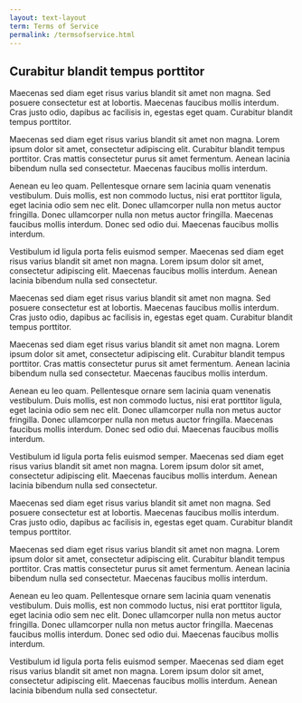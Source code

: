 ```yaml
---
layout: text-layout
term: Terms of Service
permalink: /termsofservice.html
---
```


## Curabitur blandit tempus porttitor ##

Maecenas sed diam eget risus varius blandit sit amet non magna. Sed posuere consectetur est at lobortis. Maecenas faucibus mollis interdum. Cras justo odio, dapibus ac facilisis in, egestas eget quam. Curabitur blandit tempus porttitor.

Maecenas sed diam eget risus varius blandit sit amet non magna. Lorem ipsum dolor sit amet, consectetur adipiscing elit. Curabitur blandit tempus porttitor. Cras mattis consectetur purus sit amet fermentum. Aenean lacinia bibendum nulla sed consectetur. Maecenas faucibus mollis interdum.

Aenean eu leo quam. Pellentesque ornare sem lacinia quam venenatis vestibulum. Duis mollis, est non commodo luctus, nisi erat porttitor ligula, eget lacinia odio sem nec elit. Donec ullamcorper nulla non metus auctor fringilla. Donec ullamcorper nulla non metus auctor fringilla. Maecenas faucibus mollis interdum. Donec sed odio dui. Maecenas faucibus mollis interdum.

Vestibulum id ligula porta felis euismod semper. Maecenas sed diam eget risus varius blandit sit amet non magna. Lorem ipsum dolor sit amet, consectetur adipiscing elit. Maecenas faucibus mollis interdum. Aenean lacinia bibendum nulla sed consectetur.

Maecenas sed diam eget risus varius blandit sit amet non magna. Sed posuere consectetur est at lobortis. Maecenas faucibus mollis interdum. Cras justo odio, dapibus ac facilisis in, egestas eget quam. Curabitur blandit tempus porttitor.

Maecenas sed diam eget risus varius blandit sit amet non magna. Lorem ipsum dolor sit amet, consectetur adipiscing elit. Curabitur blandit tempus porttitor. Cras mattis consectetur purus sit amet fermentum. Aenean lacinia bibendum nulla sed consectetur. Maecenas faucibus mollis interdum.

Aenean eu leo quam. Pellentesque ornare sem lacinia quam venenatis vestibulum. Duis mollis, est non commodo luctus, nisi erat porttitor ligula, eget lacinia odio sem nec elit. Donec ullamcorper nulla non metus auctor fringilla. Donec ullamcorper nulla non metus auctor fringilla. Maecenas faucibus mollis interdum. Donec sed odio dui. Maecenas faucibus mollis interdum.

Vestibulum id ligula porta felis euismod semper. Maecenas sed diam eget risus varius blandit sit amet non magna. Lorem ipsum dolor sit amet, consectetur adipiscing elit. Maecenas faucibus mollis interdum. Aenean lacinia bibendum nulla sed consectetur.

Maecenas sed diam eget risus varius blandit sit amet non magna. Sed posuere consectetur est at lobortis. Maecenas faucibus mollis interdum. Cras justo odio, dapibus ac facilisis in, egestas eget quam. Curabitur blandit tempus porttitor.

Maecenas sed diam eget risus varius blandit sit amet non magna. Lorem ipsum dolor sit amet, consectetur adipiscing elit. Curabitur blandit tempus porttitor. Cras mattis consectetur purus sit amet fermentum. Aenean lacinia bibendum nulla sed consectetur. Maecenas faucibus mollis interdum.

Aenean eu leo quam. Pellentesque ornare sem lacinia quam venenatis vestibulum. Duis mollis, est non commodo luctus, nisi erat porttitor ligula, eget lacinia odio sem nec elit. Donec ullamcorper nulla non metus auctor fringilla. Donec ullamcorper nulla non metus auctor fringilla. Maecenas faucibus mollis interdum. Donec sed odio dui. Maecenas faucibus mollis interdum.

Vestibulum id ligula porta felis euismod semper. Maecenas sed diam eget risus varius blandit sit amet non magna. Lorem ipsum dolor sit amet, consectetur adipiscing elit. Maecenas faucibus mollis interdum. Aenean lacinia bibendum nulla sed consectetur.
